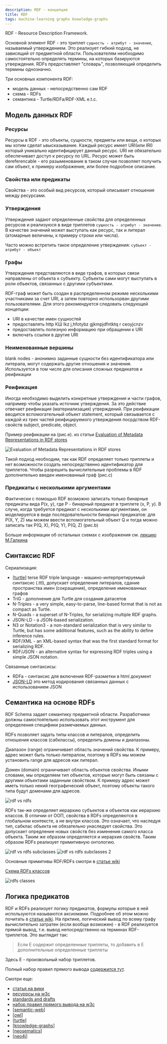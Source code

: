 ```yaml
---
description: RDF - концепция
title: RDF
tags: machine-learning graphs knowledge-graphs
---
```

RDF - Resource Description Framework.

Основной элемент RDF - это триплет `сущность - атрибут - значение`, называемый утверждением. Это реализует гибкий подход, не зависящий от предметной области. Пользователям необходимо самостоятельно определять термины, на которых базируются утверждения. RDFs предоставляет "словарь", позволяющий определить термины однозначно.

Три основных компонента RDF:

- модель данных - непосредственно сам RDF
- схема - RDFs
- семантика - Turtle/RDFa/RDF-XML e.t.c.

## Модель данных RDF

### Ресурсы

Ресурсы в RDF - это объекты, сущности, предметы или вещи, о которых мы хотим сделат ьвысказывание. Каждый ресурс имеет URI(или IRI) который уникально идентифицирует данный ресурс. URI не обязательно обеспечивает доступ к ресурсу по URL. Ресурс может быть dereferencable - его разыменование в таком случае позволяет получить сам объект, к примеру изображение, или более подробное описание.

### Свойства или предикаты

Свойства - это особый вид ресурсов, который описывает отношения между ресурсами.

### Утверждения

Утверждения задают определенные свойства для определенных ресурсов и реализуюся в виде триплетов `сущность - атрибут - значение`. В качестве значений может выступать как ресурс, так и литерал (атомарные величины, к примеру строки или числа).

Часто можно встретить такое определение утверждения: `субъект - атрибут - объект`

### Графы

Утверждения представляются в виде графов, в которых связи направлены от объекта к субъекту. Субъекты сами могут выступать в роли объектов, связанных с другими субъектами.

RDF-граф может быть создан в распределенном режиме несколькими участниками за счет URI, а затем повторно использорван другими пользователями. Для этого рекомендуется следовать следующей концепции:

- URI в качестве имен сущностей
- предоставлять http КШ lkz j,hfotybz gjkmpjdfntktq r ceoyjcnzv
- предоставлять полезную информацию при обращении к URI
- включать ссылки в другие URI

### Неименованные вершины

blank nodes - анонимно заданные сущности без идентификатора или литерала, могут содержать другие отношения и значения. Используется в том числе для описания сложных предикатов и реификации

### Реификация

Иногда необходимо выделить конкретные утверждения и части графов, например чтобы указать источник утверждения. За это действие отвечает реификация (материализация) утверждений. При реификации вводится вспомогательный объект statement, который связывается с каждой из трех частей реифицируемого утверждения посрдством RDF-свойств subject, predicate, object.

Пример реификации на (рис.e). из статьи [Evaluation of Metadata Representations in RDF stores](http://www.semantic-web-journal.net/system/files/swj1791.pdf)

![Evaluation of Metadata Representations in RDF stores](../attachments/2023-01-08-01-43-11.png)

Такой подход необходим, так как RDF определяет только триплеты и нет возможности создать непосредственно идентификатор для триплетов. Чтобы разрешить вычислительные проблемы в RDF дополнительно введен именованный граф (рис.c)

### Предикаты с несколькими аргументами

Фактически с помощью RDF возможно записать только бинарные предикаты вида P(x, y), где P - бинарный предикат в триплете (x, P, y). В случе, когда требуется предикат с несколькими аргументами, он моделируется в виде последовательности бинарных предикатов: для P(X, Y, Z) мы можем ввести вспомогательный объект Q и тогда можно записать так P(Q, X), P(Q, Y), P(Q, Z) (рис.b)

Больше информации об остальных схемах с изображения см. [лекцию М.Галкина](https://migalkin.github.io/kgcourse2021/lectures/lecture4)

## Синтаксис RDF

Сериализация:

- [[turtle]] terse RDF triple language - машино-интерпретируемый синтаксис (.ttl), допускает определение литералов, сдание пространства имен (сокращения), определение именованных графов
- TriG - дополнение для Turtle для создания датасетов
- N-Triples - a very simple, easy-to-parse, line-based format that is not as compact as Turtle.
- N-Quads -  a superset of N-Triples, for serializing multiple RDF graphs.
- JSON-LD - a JSON-based serialization.
- N3 or Notation3 - a non-standard serialization that is very similar to Turtle, but has some additional features, such as the ability to define inference rules.
- RDF/XML - an XML-based syntax that was the first standard format for serializing RDF.
- RDF/JSON - an alternative syntax for expressing RDF triples using a simple JSON notation.

Связанные синтаксисы:

- RDFa - синтаксис для включения RDF-разметки в html документ
- [JSON-LD](https://en.wikipedia.org/wiki/JSON-LD) это метод кодирования связанных данных с использованием JSON

## Семантика на основе RDFs

RDF Schema задает семантику предметной области. Разработчики должны самостоятельно использовать этот инструмент для определения специфики размечаемых данных.

RDFs позволяет задать типы классов и литералов, определить отношения классов (сабклассы), определить домены и диапазоны.

Диапазон (range) ограничивает область значений свойства. К примеру, адрес может быть только литералом, поэтому в RDFs мы можем установить range для адресов как литерал.

Домен (domain) ограничивает область объектов свойства. Иными словами, мы определяем тип объектов, которые могут быть связаны с другими объектами заданным свойством. К примеру адрес может иметь только некий географический объект, поэтому объекты такого типа будут доменами для адресов.

![rdf vs rdfs](../attachments/2023-01-08-18-59-26.png)

RDFs так-же определяет иерархию субъектов и объектов как иерархию классов. В отличии от ООП, свойства в RDFs определяются в глобальном контексте, а не внутри классов. Это означает, что наследуя тип, сабклас объекта не обязательно унаследует свойства. Это допускает опредление новых свойств без изменения самого класса объекта. Таким же образом определяется и иерархия свойств. Таким образом RDFs реализует примитивную онтологию.

![rdf vs rdfs subclasses](../attachments/2023-01-08-19-06-27.png)
![rdf vs rdfs subclasses 2](../attachments/2023-01-08-20-19-14.png)

Основные примитивы RDF/RDFs смотри в [статье wiki](https://en.wikipedia.org/wiki/Resource_Description_Framework#rdfs)

[Схема RDFs классов](https://www.w3.org/TR/rdf-schema/#ch_classes)

![rdfs classes](../attachments/2023-02-06-23-37-03.png)

## Логика предикатов

RDF и RDFs реализует логику предикатов, формулы которые в ней используются называются аксиомами. Подробнее об этом можно почитать в [статье wiki](https://en.wikipedia.org/wiki/First-order_logic). На прктике, логический вывод по всему графу вычислительно затратен (если вообще возможен) - в RDF реализуется прямой вывод, т.е. вывод непосредственно на терминах RDF-триплетов. Это выглядит так:

> Если E содержит определенные триплеты, то добавить в E дополнительные определенные триплеты

Здесь E - произвольный набор триплетов.

Полный набор правил прямого вывода [содержится тут](https://www.w3.org/TR/rdf11-mt/).

Смотри еще:

- [статья на вики](https://en.wikipedia.org/wiki/Resource_Description_Framework)
- [ресуррсы на w3c](https://www.w3.org/RDF/)
- [standards and drafts](https://www.w3.org/TR/?tag=data)
- [набор правил прямого вывода на w3c](https://www.w3.org/TR/rdf11-mt/)
- [[semantic-web]]
- [[owl]]
- [[turtle]]
- [[knowledge-graphs]]
- [[neosematics]]
- [[neo4j]]

[//begin]: # "Autogenerated link references for markdown compatibility"
[turtle]: turtle "Turtle for RDF"
[semantic-web]: semantic-web "Semantic web"
[owl]: owl "OWL ontology"
[turtle]: turtle "Turtle for RDF"
[knowledge-graphs]: ../lists/knowledge-graphs "Knowledge graphs"
[neosematics]: neosematics "Neosematics"
[neo4j]: neo4j "Neo4j graph data base"
[//end]: # "Autogenerated link references"